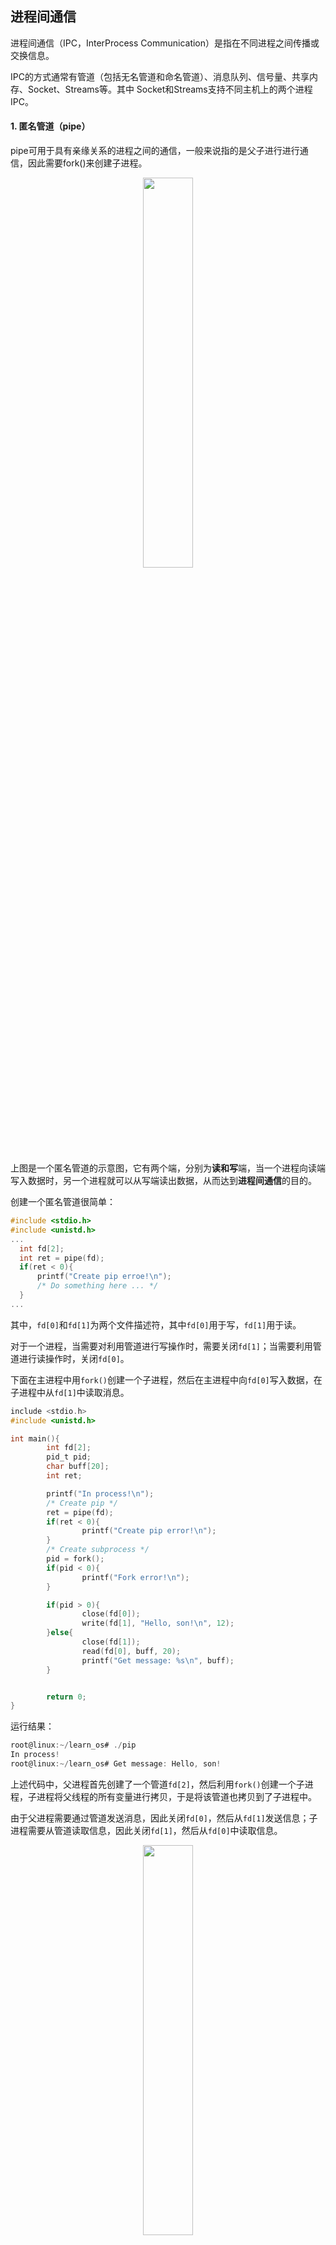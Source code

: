 ## 进程间通信

进程间通信（IPC，InterProcess Communication）是指在不同进程之间传播或交换信息。

IPC的方式通常有管道（包括无名管道和命名管道）、消息队列、信号量、共享内存、Socket、Streams等。其中 Socket和Streams支持不同主机上的两个进程IPC。

#### 1. 匿名管道（pipe）

pipe可用于具有亲缘关系的进程之间的通信，一般来说指的是父子进行进行通信，因此需要fork()来创建子进程。

<div align = center>
<img src = "https://img-blog.csdnimg.cn/20190925114752783.png" width = "40%">
<div align = left>
  
上图是一个匿名管道的示意图，它有两个端，分别为**读和写**端，当一个进程向读端写入数据时，另一个进程就可以从写端读出数据，从而达到**进程间通信**的目的。

创建一个匿名管道很简单：
```c
#include <stdio.h>
#include <unistd.h>
...
  int fd[2];
  int ret = pipe(fd);
  if(ret < 0){
      printf("Create pip erroe!\n");
      /* Do something here ... */
  }
...
```
其中，`fd[0]`和`fd[1]`为两个文件描述符，其中`fd[0]`用于写，`fd[1]`用于读。

对于一个进程，当需要对利用管道进行写操作时，需要关闭`fd[1]`；当需要利用管道进行读操作时，关闭`fd[0]`。

下面在主进程中用`fork()`创建一个子进程，然后在主进程中向`fd[0]`写入数据，在子进程中从`fd[1]`中读取消息。

```c
include <stdio.h>
#include <unistd.h>

int main(){
        int fd[2];
        pid_t pid;
        char buff[20];
        int ret;

        printf("In process!\n");
        /* Create pip */
        ret = pipe(fd);
        if(ret < 0){
                printf("Create pip error!\n");
        }
        /* Create subprocess */
        pid = fork();
        if(pid < 0){
                printf("Fork error!\n");
        }

        if(pid > 0){
                close(fd[0]);
                write(fd[1], "Hello, son!\n", 12);
        }else{
                close(fd[1]);
                read(fd[0], buff, 20);
                printf("Get message: %s\n", buff);
        }


        return 0;
}
```
运行结果：
```c
root@linux:~/learn_os# ./pip
In process!
root@linux:~/learn_os# Get message: Hello, son!

```
上述代码中，父进程首先创建了一个管道`fd[2]`，然后利用`fork()`创建一个子进程，子进程将父线程的所有变量进行拷贝，于是将该管道也拷贝到了子进程中。

由于父进程需要通过管道发送消息，因此关闭`fd[0]`，然后从`fd[1]`发送信息；子进程需要从管道读取信息，因此关闭`fd[1]`，然后从`fd[0]`中读取信息。

<div align = center>
<img src = "https://img-blog.csdnimg.cn/20190925155038861.png" width = "40%">
<div align = left>




